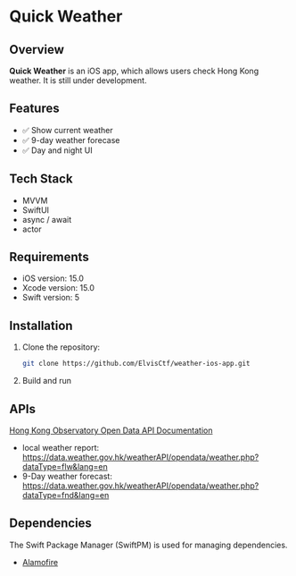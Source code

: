# Quick Weather

## Overview
**Quick Weather** is an iOS app, which allows users check Hong Kong weather. 
It is still under development.

## Features
- ✅ Show current weather
- ✅ 9-day weather forecase
- ✅ Day and night UI

## Tech Stack
- MVVM
- SwiftUI
- async / await
- actor

## Requirements
- iOS version: 15.0
- Xcode version: 15.0
- Swift version: 5

## Installation
1. Clone the repository:
    ```bash
    git clone https://github.com/ElvisCtf/weather-ios-app.git
    ```
2. Build and run

## APIs
[Hong Kong Observatory Open Data API Documentation](https://www.hko.gov.hk/en/weatherAPI/doc/files/HKO_Open_Data_API_Documentation.pdf)
- local weather report:   https://data.weather.gov.hk/weatherAPI/opendata/weather.php?dataType=flw&lang=en
- 9-Day weather forecast: https://data.weather.gov.hk/weatherAPI/opendata/weather.php?dataType=fnd&lang=en

## Dependencies
The Swift Package Manager (SwiftPM) is used for managing dependencies.
- [Alamofire](https://github.com/Alamofire/Alamofire)
